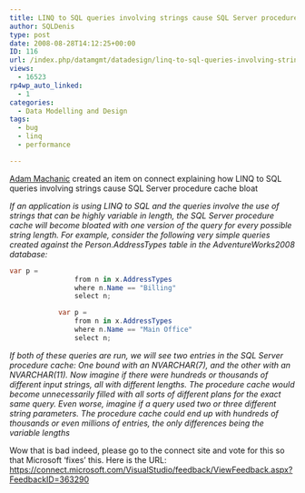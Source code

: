 ```yaml
---
title: LINQ to SQL queries involving strings cause SQL Server procedure cache bloat
author: SQLDenis
type: post
date: 2008-08-28T14:12:25+00:00
ID: 116
url: /index.php/datamgmt/datadesign/linq-to-sql-queries-involving-strings-ca/
views:
  - 16523
rp4wp_auto_linked:
  - 1
categories:
  - Data Modelling and Design
tags:
  - bug
  - linq
  - performance

---
```

[Adam Machanic][1] created an item on connect explaining how LINQ to SQL queries involving strings cause SQL Server procedure cache bloat

_If an application is using LINQ to SQL and the queries involve the use of strings that can be highly variable in length, the SQL Server procedure cache will become bloated with one version of the query for every possible string length. For example, consider the following very simple queries created against the Person.AddressTypes table in the AdventureWorks2008 database:_

```c#
var p = 
                from n in x.AddressTypes 
                where n.Name == "Billing" 
                select n;

            var p = 
                from n in x.AddressTypes 
                where n.Name == "Main Office" 
                select n;
```

_If both of these queries are run, we will see two entries in the SQL Server procedure cache: One bound with an NVARCHAR(7), and the other with an NVARCHAR(11). Now imagine if there were hundreds or thousands of different input strings, all with different lengths. The procedure cache would become unnecessarily filled with all sorts of different plans for the exact same query. Even worse, imagine if a query used two or three different string parameters. The procedure cache could end up with hundreds of thousands or even millions of entries, the only differences being the variable lengths_

Wow that is bad indeed, please go to the connect site and vote for this so that Microsoft &#8216;fixes&#8217; this. Here is the URL: <https://connect.microsoft.com/VisualStudio/feedback/ViewFeedback.aspx?FeedbackID=363290>

 [1]: http://sqlblog.com/blogs/adam_machanic/default.aspx
